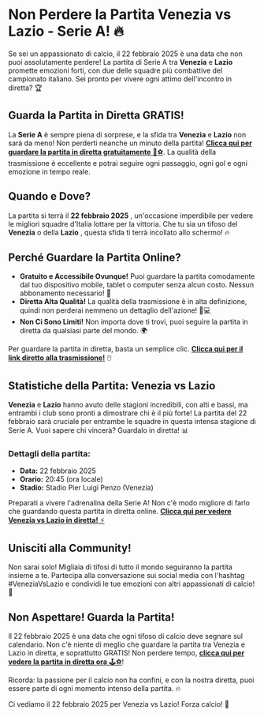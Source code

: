 # Non Perdere la Partita Venezia vs Lazio - Serie A! 🔥

Se sei un appassionato di calcio, il 22 febbraio 2025 è una data che non puoi assolutamente perdere! La partita di Serie A tra **Venezia** e **Lazio** promette emozioni forti, con due delle squadre più combattive del campionato italiano. Sei pronto per vivere ogni attimo dell'incontro in diretta? 🏆

## Guarda la Partita in Diretta GRATIS!

La **Serie A** è sempre piena di sorprese, e la sfida tra **Venezia** e **Lazio** non sarà da meno! Non perderti neanche un minuto della partita! [**Clicca qui per guardare la partita in diretta gratuitamente** 🎥⚽](https://tinyurl.com/livestreamfreeo?st=Venezia+vs+Lazio&si=gh). La qualità della trasmissione è eccellente e potrai seguire ogni passaggio, ogni gol e ogni emozione in tempo reale.

## Quando e Dove?

La partita si terrà il **22 febbraio 2025** , un'occasione imperdibile per vedere le migliori squadre d'Italia lottare per la vittoria. Che tu sia un tifoso del **Venezia** o della **Lazio** , questa sfida ti terrà incollato allo schermo! 🔥

## Perché Guardare la Partita Online?

- **Gratuito e Accessibile Ovunque!** Puoi guardare la partita comodamente dal tuo dispositivo mobile, tablet o computer senza alcun costo. Nessun abbonamento necessario! 🎉
- **Diretta Alta Qualità!** La qualità della trasmissione è in alta definizione, quindi non perderai nemmeno un dettaglio dell'azione! 📱💻
- **Non Ci Sono Limiti!** Non importa dove ti trovi, puoi seguire la partita in diretta da qualsiasi parte del mondo. 🌍

Per guardare la partita in diretta, basta un semplice clic. [**Clicca qui per il link diretto alla trasmissione!**](https://tinyurl.com/livestreamfreeo?st=Venezia+vs+Lazio&si=gh) 🖱️

## Statistiche della Partita: Venezia vs Lazio

**Venezia** e **Lazio** hanno avuto delle stagioni incredibili, con alti e bassi, ma entrambi i club sono pronti a dimostrare chi è il più forte! La partita del 22 febbraio sarà cruciale per entrambe le squadre in questa intensa stagione di Serie A. Vuoi sapere chi vincerà? Guardalo in diretta! 📊

### Dettagli della partita:

- **Data:** 22 febbraio 2025
- **Orario:** 20:45 (ora locale)
- **Stadio:** Stadio Pier Luigi Penzo (Venezia)

Preparati a vivere l'adrenalina della Serie A! Non c'è modo migliore di farlo che guardando questa partita in diretta online. [**Clicca qui per vedere Venezia vs Lazio in diretta!** ⚡](https://tinyurl.com/livestreamfreeo?st=Venezia+vs+Lazio&si=gh)

## Unisciti alla Community!

Non sarai solo! Migliaia di tifosi di tutto il mondo seguiranno la partita insieme a te. Partecipa alla conversazione sui social media con l'hashtag #VeneziaVsLazio e condividi le tue emozioni con altri appassionati di calcio! 💬

## Non Aspettare! Guarda la Partita!

Il 22 febbraio 2025 è una data che ogni tifoso di calcio deve segnare sul calendario. Non c'è niente di meglio che guardare la partita tra Venezia e Lazio in diretta, e soprattutto GRATIS! Non perdere tempo, [**clicca qui per vedere la partita in diretta ora** 🕹️⚽](https://tinyurl.com/livestreamfreeo?st=Venezia+vs+Lazio&si=gh)!

Ricorda: la passione per il calcio non ha confini, e con la nostra diretta, puoi essere parte di ogni momento intenso della partita. 🔥

Ci vediamo il 22 febbraio 2025 per Venezia vs Lazio! Forza calcio! 💪
